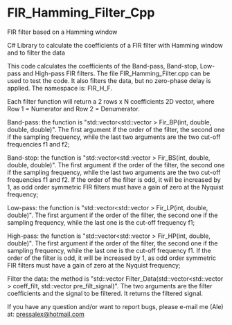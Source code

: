 # FIR_Hamming_Filter_Cpp
FIR filter based on a Hamming window

C# Library to calculate the coefficients of a FIR filter with Hamming window and to filter the data

This code calculates the coefficients of the Band-pass, Band-stop, Low-pass and High-pass FIR filters. The file FIR_Hamming_Filter.cpp can be used to test the code. It also filters the data, but no zero-phase delay is applied. The namespace is: FIR_H_F.

Each filter function will return a 2 rows x N coefficients 2D vector, where Row 1 = Numerator and Row 2 = Denumerator.

Band-pass: the function is "std::vector<std::vector<double> > Fir_BP(int, double, double, double)". The first argument if the order of the filter, the second one if the sampling frequency, while the last two arguments are the two cut-off frequencies f1 and f2;

Band-stop: the function is "std::vector<std::vector<double> > Fir_BS(int, double, double, double)". The first argument if the order of the filter, the second one if the sampling frequency, while the last two arguments are the two cut-off frequencies f1 and f2. If the order of the filter is odd, it will be increased by 1, as odd order symmetric FIR filters must have a gain of zero at the Nyquist frequency;

Low-pass: the function is "std::vector<std::vector<double> > Fir_LP(int, double, double)". The first argument if the order of the filter, the second one if the sampling frequency, while the last one is the cut-off frequency f1;

High-pass: the function is "std::vector<std::vector<double> > Fir_HP(int, double, double)". The first argument if the order of the filter, the second one if the sampling frequency, while the last one is the cut-off frequency f1. If the order of the filter is odd, it will be increased by 1, as odd order symmetric FIR filters must have a gain of zero at the Nyquist frequency;

Filter the data: the method is "std::vector<double> Filter_Data(std::vector<std::vector<double> > coeff_filt, std::vector<double> pre_filt_signal)". The two arguments are the filter coefficients and the signal to be filtered. It returns the filtered signal.

If you have any question and/or want to report bugs, please e-mail me (Ale) at: pressalex@hotmail.com
